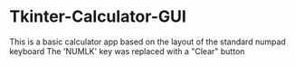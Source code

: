 # Tkinter-Calculator-GUI

This is a basic calculator app based on the layout of the standard numpad keyboard
The 'NUMLK' key was replaced with a "Clear" button